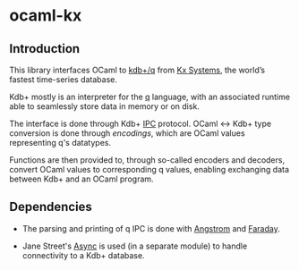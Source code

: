 # ocaml-kx

## Introduction

This library interfaces OCaml to [kdb+/q](https://code.kx.com/q) from
[Kx Systems](https://kx.com), the world’s fastest time-series
database.

Kdb+ mostly is an interpreter for the
[q](https://code.kx.com/q/learn/startingkdb/language) language, with
an associated runtime able to seamlessly store data in memory or on
disk.

The interface is done through Kdb+
[IPC](https://code.kx.com/v2/basics/ipc) protocol. OCaml <-> Kdb+ type
conversion is done through *encodings*, which are OCaml values
representing q's datatypes.

Functions are then provided to, through so-called encoders and
decoders, convert OCaml values to corresponding q values, enabling
exchanging data between Kdb+ and an OCaml program.

## Dependencies

* The parsing and printing of q IPC is done with
  [Angstrom](https://github.com/inhabitedtype/angstrom) and
    [Faraday](https://github.com/inhabitedtype/faraday).

* Jane Street's [Async](https://opensource.janestreet.com/async) is
  used (in a separate module) to handle connectivity to a Kdb+ database.


